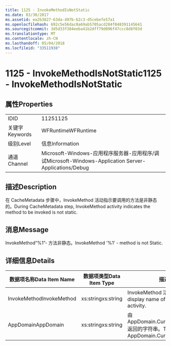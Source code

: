 ```yaml
---
title: 1125 - InvokeMethodIsNotStatic
ms.date: 03/30/2017
ms.assetid: ea2b3827-63da-497b-b2c3-d5cebefe57a1
ms.openlocfilehash: 692c5e56dac0a69ab5705acd284f048391145641
ms.sourcegitcommit: 3d5d33f384eeba41b2dff79d096f47ccc8d8f03d
ms.translationtype: MT
ms.contentlocale: zh-CN
ms.lasthandoff: 05/04/2018
ms.locfileid: "33511938"
---
```

# <a name="1125---invokemethodisnotstatic"></a><span data-ttu-id="13b95-102">1125 - InvokeMethodIsNotStatic</span><span class="sxs-lookup"><span data-stu-id="13b95-102">1125 - InvokeMethodIsNotStatic</span></span>
## <a name="properties"></a><span data-ttu-id="13b95-103">属性</span><span class="sxs-lookup"><span data-stu-id="13b95-103">Properties</span></span>  
  
|||  
|-|-|  
|<span data-ttu-id="13b95-104">ID</span><span class="sxs-lookup"><span data-stu-id="13b95-104">ID</span></span>|<span data-ttu-id="13b95-105">1125</span><span class="sxs-lookup"><span data-stu-id="13b95-105">1125</span></span>|  
|<span data-ttu-id="13b95-106">关键字</span><span class="sxs-lookup"><span data-stu-id="13b95-106">Keywords</span></span>|<span data-ttu-id="13b95-107">WFRuntime</span><span class="sxs-lookup"><span data-stu-id="13b95-107">WFRuntime</span></span>|  
|<span data-ttu-id="13b95-108">级别</span><span class="sxs-lookup"><span data-stu-id="13b95-108">Level</span></span>|<span data-ttu-id="13b95-109">信息</span><span class="sxs-lookup"><span data-stu-id="13b95-109">Information</span></span>|  
|<span data-ttu-id="13b95-110">通道</span><span class="sxs-lookup"><span data-stu-id="13b95-110">Channel</span></span>|<span data-ttu-id="13b95-111">Microsoft-Windows-应用程序服务器-应用程序/调试</span><span class="sxs-lookup"><span data-stu-id="13b95-111">Microsoft-Windows-Application Server-Applications/Debug</span></span>|  
  
## <a name="description"></a><span data-ttu-id="13b95-112">描述</span><span class="sxs-lookup"><span data-stu-id="13b95-112">Description</span></span>  
 <span data-ttu-id="13b95-113">在 CacheMetadata 步骤中，InvokeMethod 活动指示要调用的方法是非静态的。</span><span class="sxs-lookup"><span data-stu-id="13b95-113">During CacheMetadata step, InvokeMethod activity indicates the method to be invoked is not static.</span></span>  
  
## <a name="message"></a><span data-ttu-id="13b95-114">消息</span><span class="sxs-lookup"><span data-stu-id="13b95-114">Message</span></span>  
 <span data-ttu-id="13b95-115">InvokeMethod“%1”- 方法非静态。</span><span class="sxs-lookup"><span data-stu-id="13b95-115">InvokeMethod '%1' - method is not Static.</span></span>  
  
## <a name="details"></a><span data-ttu-id="13b95-116">详细信息</span><span class="sxs-lookup"><span data-stu-id="13b95-116">Details</span></span>  
  
|<span data-ttu-id="13b95-117">数据项名称</span><span class="sxs-lookup"><span data-stu-id="13b95-117">Data Item Name</span></span>|<span data-ttu-id="13b95-118">数据项类型</span><span class="sxs-lookup"><span data-stu-id="13b95-118">Data Item Type</span></span>|<span data-ttu-id="13b95-119">描述</span><span class="sxs-lookup"><span data-stu-id="13b95-119">Description</span></span>|  
|--------------------|--------------------|-----------------|  
|<span data-ttu-id="13b95-120">InvokeMethod</span><span class="sxs-lookup"><span data-stu-id="13b95-120">InvokeMethod</span></span>|<span data-ttu-id="13b95-121">xs:string</span><span class="sxs-lookup"><span data-stu-id="13b95-121">xs:string</span></span>|<span data-ttu-id="13b95-122">InvokeMethod 活动的显示名称。</span><span class="sxs-lookup"><span data-stu-id="13b95-122">The display name of the InvokeMethod activity.</span></span>|  
|<span data-ttu-id="13b95-123">AppDomain</span><span class="sxs-lookup"><span data-stu-id="13b95-123">AppDomain</span></span>|<span data-ttu-id="13b95-124">xs:string</span><span class="sxs-lookup"><span data-stu-id="13b95-124">xs:string</span></span>|<span data-ttu-id="13b95-125">由 AppDomain.CurrentDomain.FriendlyName 返回的字符串。</span><span class="sxs-lookup"><span data-stu-id="13b95-125">The string returned by AppDomain.CurrentDomain.FriendlyName.</span></span>|
